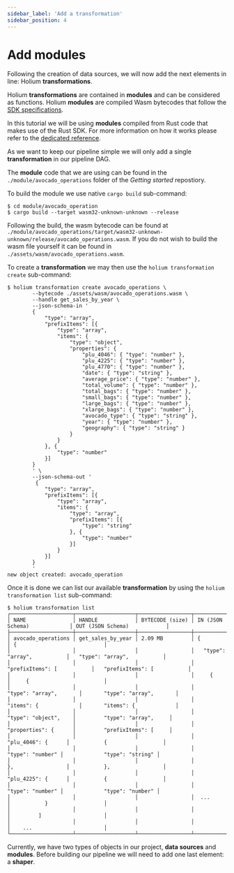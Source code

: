 ```yaml
---
sidebar_label: 'Add a transformation'
sidebar_position: 4
---
```


# Add modules

Following the creation of data sources, we will now add the next elements in line: Holium **transformations**.

Holium **transformations** are contained in **modules** and can be considered as functions. Holium
**modules** are compiled Wasm bytecodes that follow the [SDK specifications](../reference/sdk/specifications.md).

In this tutorial we will be using **modules** compiled from Rust code that makes use of the Rust SDK. For 
more information on how it works please refer to the [dedicated reference](../reference/sdk/rust-sdk/usage.md).

As we want to keep our pipeline simple we will only add a single **transformation** in our pipeline DAG.

The **module** code that we are using can be found in the `./module/avocado_operations` folder of the
_Getting started_ repostiory.

To build the module we use native `cargo build` sub-command:
```shell
$ cd module/avocado_operation
$ cargo build --target wasm32-unknown-unknown --release
```

Following the build, the wasm bytecode can be found at `./module/avocado_operations/target/wasm32-unknown-unknown/release/avocado_operations.wasm`.
If you do not wish to build the wasm file yourself it can be found in `./assets/wasm/avocado_operations.wasm`.

To create a **transformation** we may then use the `holium transformation create` sub-command:

```shell
$ holium transformation create avocado_operations \
        --bytecode ./assets/wasm/avocado_operations.wasm \
        --handle get_sales_by_year \
        --json-schema-in '
        {
            "type": "array",
            "prefixItems": [{
                "type": "array",
                "items": {
                    "type": "object",
                    "properties": {
                        "plu_4046": { "type": "number" },
                        "plu_4225": { "type": "number" },
                        "plu_4770": { "type": "number" },
                        "date": { "type": "string" },
                        "average_price": { "type": "number" },
                        "total_volume": { "type": "number" },
                        "total_bags": { "type": "number" },
                        "small_bags": { "type": "number" },
                        "large_bags": { "type": "number" },
                        "xlarge_bags": { "type": "number" },
                        "avocado_type": { "type": "string" },
                        "year": { "type": "number" },
                        "geography": { "type": "string" }
                    }
                }
            }, {
                "type": "number"
            }]
        }
        ' \
        --json-schema-out '
         {
            "type": "array",
            "prefixItems": [{
                "type": "array",
                "items": {
                    "type": "array",
                    "prefixItems": [{
                        "type": "string"
                    }, {
                        "type": "number"
                    }]
                }
            }]
        }
        '
new object created: avocado_operation
```


Once it is done we can list our available **transformation** by using the `holium transformation list`
sub-command:

```shell
$ holium transformation list
┌────────────────────┬───────────────────┬─────────────────┬──────────────────────────────┬──────────────────────────────┐
│ NAME               │ HANDLE            │ BYTECODE (size) │ IN (JSON Schema)             │ OUT (JSON Schema)            │
├────────────────────┼───────────────────┼─────────────────┼──────────────────────────────┼──────────────────────────────┤
│ avocado_operations │ get_sales_by_year │ 2.09 MB         │ {                            │ {                            │
│                    │                   │                 │   "type": "array",           │   "type": "array",           │
│                    │                   │                 │   "prefixItems": [           │   "prefixItems": [           │
│                    │                   │                 │     {                        │     {                        │
│                    │                   │                 │       "type": "array",       │       "type": "array",       │
│                    │                   │                 │       "items": {             │       "items": {             │
│                    │                   │                 │         "type": "object",    │         "type": "array",     │
│                    │                   │                 │         "properties": {      │         "prefixItems": [     │
│                    │                   │                 │           "plu_4046": {      │           {                  │
│                    │                   │                 │             "type": "number" │             "type": "string" │
│                    │                   │                 │           },                 │           },                 │
│                    │                   │                 │           "plu_4225": {      │           {                  │
│                    │                   │                 │             "type": "number" │             "type": "number" │
│                    │                   │                 │  ...                         │           }                  │
│                    │                   │                 │                              │         ]                    │
│                    │                   │                 │                              │    ...                       │
└────────────────────┴───────────────────┴─────────────────┴──────────────────────────────┴──────────────────────────────┘
```

Currently, we have two types of objects in our project, **data sources** and **modules**. Before building our
pipeline we will need to add one last element: a **shaper**.

